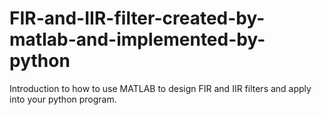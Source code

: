 # FIR-and-IIR-filter-created-by-matlab-and-implemented-by-python
Introduction to how to use MATLAB to design FIR and IIR filters and apply into your python program. 

